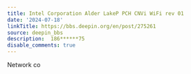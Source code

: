```yaml
---
title: Intel Corporation Alder LakeP PCH CNVi WiFi rev 01
date: '2024-07-18'
linkTitle: https://bbs.deepin.org/en/post/275261
source: deepin_bbs
description:  186******75 
disable_comments: true
---
```

Network co
